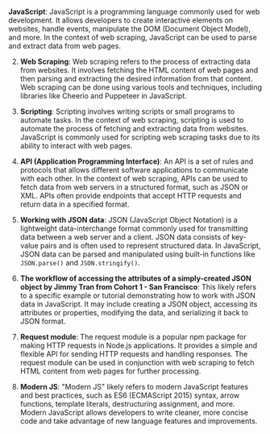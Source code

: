 **JavaScript**:
   JavaScript is a programming language commonly used for web development. It allows developers to create interactive elements on websites, handle events, manipulate the DOM (Document Object Model), and more. In the context of web scraping, JavaScript can be used to parse and extract data from web pages.

2. **Web Scraping**:
   Web scraping refers to the process of extracting data from websites. It involves fetching the HTML content of web pages and then parsing and extracting the desired information from that content. Web scraping can be done using various tools and techniques, including libraries like Cheerio and Puppeteer in JavaScript.

3. **Scripting**:
   Scripting involves writing scripts or small programs to automate tasks. In the context of web scraping, scripting is used to automate the process of fetching and extracting data from websites. JavaScript is commonly used for scripting web scraping tasks due to its ability to interact with web pages.

4. **API (Application Programming Interface)**:
   An API is a set of rules and protocols that allows different software applications to communicate with each other. In the context of web scraping, APIs can be used to fetch data from web servers in a structured format, such as JSON or XML. APIs often provide endpoints that accept HTTP requests and return data in a specified format.

5. **Working with JSON data**:
   JSON (JavaScript Object Notation) is a lightweight data-interchange format commonly used for transmitting data between a web server and a client. JSON data consists of key-value pairs and is often used to represent structured data. In JavaScript, JSON data can be parsed and manipulated using built-in functions like `JSON.parse()` and `JSON.stringify()`.

6. **The workflow of accessing the attributes of a simply-created JSON object by Jimmy Tran from Cohort 1 - San Francisco**:
   This likely refers to a specific example or tutorial demonstrating how to work with JSON data in JavaScript. It may include creating a JSON object, accessing its attributes or properties, modifying the data, and serializing it back to JSON format.

7. **Request module**:
   The request module is a popular npm package for making HTTP requests in Node.js applications. It provides a simple and flexible API for sending HTTP requests and handling responses. The request module can be used in conjunction with web scraping to fetch HTML content from web pages for further processing.

8. **Modern JS**:
   "Modern JS" likely refers to modern JavaScript features and best practices, such as ES6 (ECMAScript 2015) syntax, arrow functions, template literals, destructuring assignment, and more. Modern JavaScript allows developers to write cleaner, more concise code and take advantage of new language features and improvements.
